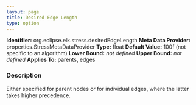 ```yaml
---
layout: page
title: Desired Edge Length
type: option
---
```


**Identifier:** org.eclipse.elk.stress.desiredEdgeLength
**Meta Data Provider:** properties.StressMetaDataProvider
**Type:** float
**Default Value:**  100f  (not specific to an algorithm)
**Lower Bound:** *not defined*
**Upper Bound:** *not defined*
**Applies To:** parents, edges

### Description
Either specified for parent nodes or for individual edges, where the latter takes higher precedence.


